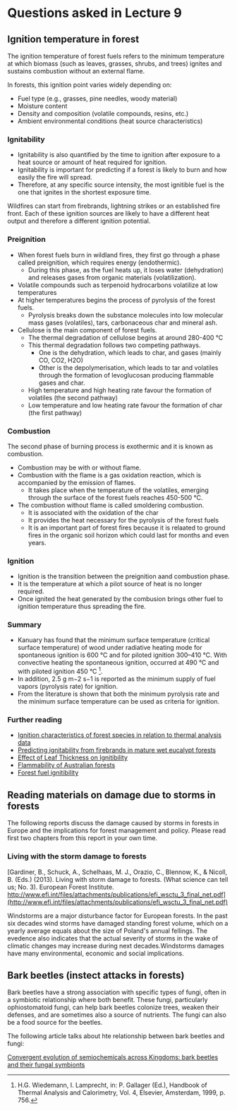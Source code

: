 # Questions asked in Lecture 9

## Ignition temperature in forest

The ignition temperature of forest fuels refers to the minimum temperature at which biomass (such as leaves, grasses, shrubs, and trees) ignites and sustains combustion without an external flame.

In forests, this ignition point varies widely depending on:

- Fuel type (e.g., grasses, pine needles, woody material)
- Moisture content
- Density and composition (volatile compounds, resins, etc.)
- Ambient environmental conditions (heat source characteristics)

### Ignitability

- Ignitability is also quantified by the time to ignition after exposure to a heat source or amount of heat required for ignition.
- Ignitability is important for predicting if a forest is likely to burn and how easily the fire will spread.
- Therefore, at any specific source intensity, the most ignitible fuel is the one that ignites in the shortest exposure time.

 Wildfires can start from firebrands, lightning strikes or an established fire front.
 Each of these ignition sources are likely to have a different heat output and therefore a different ignition potential.

### Preignition

- When forest fuels burn in wildland fires, they first go through a phase called preignition, which requires energy (endothermic).
  - During this phase, as the fuel heats up, it loses water (dehydration) and releases gases from organic materials (volatilization).
- Volatile compounds such as terpenoid hydrocarbons volatilize at low temperatures
- At higher temperatures begins the process of pyrolysis of the forest fuels.
  - Pyrolysis breaks down the substance molecules into low molecular mass gases (volatiles), tars, carbonaceous char and mineral ash.
- Cellulose is the main component of forest fuels.
  - The thermal degradation of cellulose begins at around 280-400 °C
  - This thermal degradation follows two competing pathways.
    - One is the dehydration, which leads to char, and gases (mainly CO, CO2, H2O)
    - Other is the depolymerisation, which leads to tar and volatiles through the formation of levoglucosan producing flammable gases and char.
  - High temperature and high heating rate favour the formation of volatiles (the second pathway)
  - Low temperature and low heating rate favour the formation of char (the first pathway)

### Combustion

The second phase of burning process is exothermic and it is known as combustion.

- Combustion may be with or without flame.
- Combustion with the flame is a gas oxidation reaction, which is accompanied by the emission of flames.
  - It takes place when the temperature of the volatiles, emerging through the surface of the forest fuels reaches 450-500 °C.
- The combustion without flame is called smoldering combustion.
  - It is associated with the oxidation of the char
  - It provides the heat necessary for the pyrolysis of the forest fuels
  - It is an important part of forest fires because it is relaated to ground fires in the organic soil horizon which could last for months and even years.
  
### Ignition

- Ignition is the transition between the preignition aand combustion phase.
- It is the temperature at which a pilot source of heat is no longer required.
- Once ignited the heat generated by the combusion brings other fuel to ignition temperature thus spreading the fire.

### Summary

- Kanuary has found that the minimum surface temperature (critical surface temperature) of wood under radiative heating mode for spontaneous ignition is 600 °C and for piloted ignition 300–410 °C. With convective heating the spontaneous ignition, occurred at 490 °C and with piloted ignition 450 °C [^7].
- In addition, 2.5 g m−2 s−1 is reported as the minimum supply of fuel vapors (pyrolysis rate) for ignition.
- From the literature is shown that both the minimum pyrolysis rate and the minimum surface temperature can be used as criteria for ignition.

[^7]: H.G. Wiedemann, I. Lamprecht, in: P. Gallager (Ed.), Handbook of Thermal Analysis and Calorimetry, Vol. 4, Elsevier, Amsterdam, 1999, p. 756.

### Further reading

- [Ignition characteristics of forest species in relation to thermal analysis data](https://doi.org/10.1016/S0040-6031(02)00077-1)
- [Predicting ignitability from firebrands in mature wet eucalypt forests](https://doi.org/10.1016/j.foreco.2022.120315)
- [Effect of Leaf Thickness on Ignitibility](https://doi-org.kyoto-u.idm.oclc.org/10.1093/forestscience/17.4.475)
- [Flammability of Australian forests](https://doi-org.kyoto-u.idm.oclc.org/10.1080/00049158.2005.10674951)
- [Forest fuel ignitibility](https://doi.org/10.1007/BF02588932)

## Reading materials on damage due to storms in forests

The following reports discuss the damage caused by storms in forests in Europe and the implications for forest management and policy. Please read first two chapters from this report in your own time.

### Living with the storm damage to forests

[Gardiner, B., Schuck, A., Schelhaas, M. J., Orazio, C., Blennow, K., & Nicoll, B. (Eds.) (2013). Living with storm damage to forests. (What science can tell us; No. 3). European Forest Institute. http://www.efi.int/files/attachments/publications/efi_wsctu_3_final_net.pdf](http://www.efi.int/files/attachments/publications/efi_wsctu_3_final_net.pdf)

Windstorms are a major disturbance factor for European forests.
In the past six decades wind storms have damaged standing forest volume,
which on a yearly average equals about the size of Poland's annual fellings.
The evedence also indicates that the actual severity of storms in the wake of
climatic changes may increase during next decades.Windstorms damages have many environmental,
economic and social implications.

## Bark beetles (instect attacks in forests)

Bark beetles have a strong association with specific types of fungi,
often in a symbiotic relationship where both benefit.
These fungi, particularly ophiostomatoid fungi, can help bark beetles colonize trees,
weaken their defenses, and are sometimes also a source of nutrients.
The fungi can also be a food source for the beetles.

The following article talks about hte relationship between bark beetles and fungi:

[Convergent evolution of semiochemicals across Kingdoms: bark beetles and their fungal symbionts](https://www.nature.com/articles/s41396-019-0370-7)

